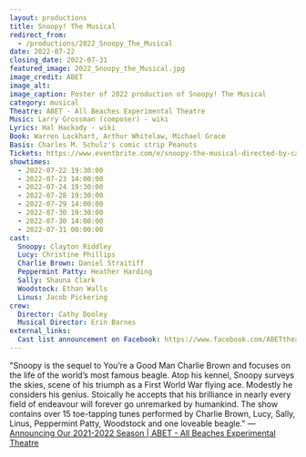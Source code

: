 ```yaml
---
layout: productions
title: Snoopy! The Musical
redirect_from:
  - /productions/2022_Snoopy_The_Musical
date: 2022-07-22
closing_date: 2022-07-31
featured_image: 2022_Snoopy_the_Musical.jpg
image_credit: ABET
image_alt:
image_caption: Poster of 2022 production of Snoopy! The Musical
category: musical
Theatre: ABET - All Beaches Experimental Theatre
Music: Larry Grossman (composer) - wiki
Lyrics: Hal Hackady - wiki
Book: Warren Lockhart, Arthur Whitelaw, Michael Grace
Basis: Charles M. Schulz's comic strip Peanuts
Tickets: https://www.eventbrite.com/e/snoopy-the-musical-directed-by-cathy-dooley-tickets-169204024793
showtimes: 
  - 2022-07-22 19:30:00
  - 2022-07-23 14:00:00
  - 2022-07-24 19:30:00
  - 2022-07-28 19:30:00
  - 2022-07-29 14:00:00
  - 2022-07-30 19:30:00
  - 2022-07-30 14:00:00
  - 2022-07-31 00:00:00
cast:
  Snoopy: Clayton Riddley
  Lucy: Christine Phillips
  Charlie Brown: Daniel Straitiff
  Peppermint Patty: Heather Harding
  Sally: Shauna Clark
  Woodstock: Ethan Walls
  Linus: Jacob Pickering
crew:
  Director: Cathy Dooley
  Musical Director: Erin Barnes
external_links:
  Cast list announcement on Facebook: https://www.facebook.com/ABETtheatre/posts/406431654815701
---
```

"Snoopy is the sequel to You’re a Good Man Charlie Brown and focuses on the life of the world’s most famous beagle. Atop his kennel, Snoopy surveys the skies, scene of his triumph as a First World War flying ace. Modestly he considers his genius. Stoically he accepts that his brilliance in nearly every field of endeavour will forever go unremarked by humankind. The show contains over 15 toe-tapping tunes performed by Charlie Brown, Lucy, Sally, Linus, Peppermint Patty, Woodstock and one loveable beagle." — [Announcing Our 2021-2022 Season \| ABET - All Beaches Experimental Theatre](https://www.abettheatre.com/2021/09/01/announcing-our-2021-2022-season/)